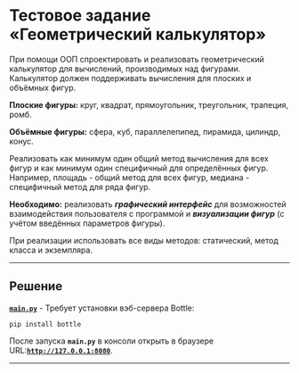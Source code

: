 # Тестовое задание «Геометрический калькулятор» #

При помощи ООП спроектировать и реализовать геометрический калькулятор для
вычислений, производимых над фигурами. Калькулятор должен поддерживать вычисления
для плоских и объёмных фигур.    
    
**Плоские фигуры:** круг, квадрат, прямоугольник, треугольник, трапеция, ромб.    
    
**Объёмные фигуры:** сфера, куб, параллелепипед, пирамида, цилиндр, конус.    
    
Реализовать как минимум один общий метод вычисления для всех фигур и как минимум
один специфичный для определённых фигур. Например, площадь - общий метод для всех
фигур, медиана - специфичный метод для ряда фигур.    
    
**Необходимо:** реализовать ***графический интерфейс*** для возможностей
взаимодействия пользователя с программой и ***визуализации фигур*** (с учётом
введённых параметров фигуры).    
    
При реализации использовать все виды методов: статический, метод класса и
экземпляра.    

----
## Решение ##

[**`main.py`**](https://github.com/wildfielded/samples-python/blob/master/YLabTrain3/main.py) -
Требует установки вэб-сервера Bottle:    
~~~
pip install bottle
~~~

После запуска **`main.py`** в консоли открыть в браузере URL:[**` http://127.0.0.1:8080 `**](http://127.0.0.1:8080).

----
